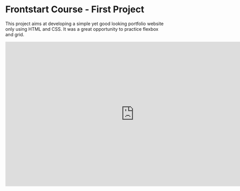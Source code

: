 # Frontstart Course - First Project

This project aims at developing a simple yet good looking portfolio website only using HTML and CSS. It was a great opportunity to practice flexbox and grid.

<iframe style="border: 1px solid rgba(0, 0, 0, 0.1);" width="800" height="450" src="https://www.figma.com/embed?embed_host=share&url=https%3A%2F%2Fwww.figma.com%2Ffile%2FATXvKputvc8LjGfhGAnBl2%2FM%25C3%25B3dulo-1-projeto-final-(Copy)" allowfullscreen></iframe>
